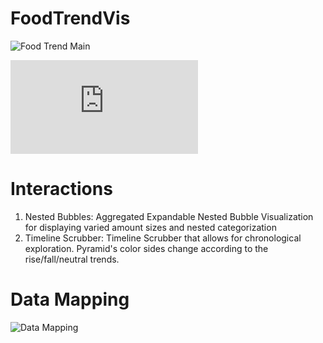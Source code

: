 # FoodTrendVis
![Food Trend Main](https://i.imgur.com/BmH3Vk1.png)

![Access Hosted Webpage Here](http://irenehmayor.me/CPSC583/Project2/UKFoodTrends.html)


# Interactions 

1) Nested Bubbles: Aggregated Expandable Nested Bubble Visualization for displaying varied amount sizes and nested categorization
2) Timeline Scrubber: Timeline Scrubber that allows for chronological exploration. Pyramid's color sides change according to the rise/fall/neutral trends. 

# Data Mapping 
![Data Mapping](https://i.imgur.com/A3PUKeX.png)
